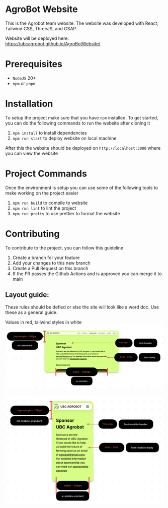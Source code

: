 # AgroBot Website

This is the Agrobot team website. The website was developed with React, Tailwind CSS, ThreeJS, and GSAP. 

Website will be deployed here:
https://ubcagrobot.github.io/AgroBotWebsite/

# Prerequisites
- `NodeJS` 20+
- `npm` or `pnpm`

# Installation

To setup the project make sure that you have `npm` installed. To get started, you can do the following commands to run the website after cloning it
1. `npm install` to install dependencies
2. `npm run start` to deploy website on local machine

After this the website should be deployed on `http://localhost:3000` where you can view the website

# Project Commands

Once the environment is setup you can use some of the following tools to make working on the project easier
1. `npm run build` to compile to website
2. `npm run lint` to lint the project
3. `npm run pretty` to use prettier to format the website

# Contributing

To contribute to the project, you can follow this guideline
1. Create a branch for your feature
2. Add your changes to this new branch
3. Create a Pull Request on this branch
4. If the PR passes the Github Actions and is approved you can merge it to main

## Layout guide:
These rules should be defied or else the site will look like a word doc. Use these as a general guide.

Values in red, tailwind styles in white
![image](public/LayoutGuide.png)

![image](public/MobileLayoutGuide.png)
